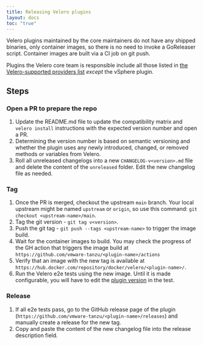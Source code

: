```yaml
---
title: Releasing Velero plugins
layout: docs
toc: "true"
---
```


Velero plugins maintained by the core maintainers do not have any shipped binaries, only container images, so there is no need to invoke a GoReleaser script.
Container images are built via a CI job on git push.

Plugins the Velero core team is responsible include all those listed in [the Velero-supported providers list](supported-providers.md) _except_ the vSphere plugin.


## Steps
### Open a PR to prepare the repo
1. Update the README.md file to update the compatibility matrix and `velero install` instructions with the expected version number and open a PR.
1. Determining the version number is based on semantic versioning and whether the plugin uses any newly introduced, changed, or removed methods or variables from Velero.
2. Roll all unreleased changelogs into a new `CHANGELOG-v<version>.md` file and delete the content of the `unreleased` folder. Edit the new changelog file as needed.
### Tag
1. Once the PR is merged, checkout the upstream `main` branch. Your local upstream might be named `upstream` or `origin`, so use this command: `git checkout <upstream-name>/main`.
1. Tag the git version - `git tag v<version>`.
1. Push the git tag - `git push --tags <upstream-name>` to trigger the image build.
2. Wait for the container images to build. You may check the progress of the GH action that triggers the image build at `https://github.com/vmware-tanzu/<plugin-name>/actions`
3. Verify that an image with the new tag is available at `https://hub.docker.com/repository/docker/velero/<plugin-name>/`.
4. Run the Velero e2e tests using the new image. Until it is made configurable, you will have to edit the [plugin version][1] in the test.
### Release
1. If all e2e tests pass, go to the GitHub release page of the plugin (`https://github.com/vmware-tanzu/<plugin-name>/releases`) and manually create a release for the new tag. 
1. Copy and paste the content of the new changelog file into the release description field.

[1]: [https://github.com/vmware-tanzu/velero/blob/c8dfd648bbe85db0184ea53296de4220895497e6/test/e2e/velero_utils.go#L27]